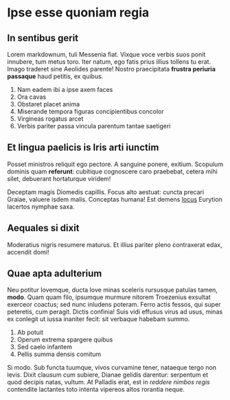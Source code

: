 # Ipse esse quoniam regia

## In sentibus gerit

Lorem markdownum, tuli Messenia fiat. Vixque voce verbis suos ponit innubere,
tum metus toro. Iter natum, ego fatis prius illius tollens tu erat. Imago
traderet sine Aeolides parente! Nostro praecipitata **frustra periuria
passaque** haud petitis, ex quibus.

1. Nam eadem ibi a ipse axem faces
2. Ora cavas
3. Obstaret placet anima
4. Miserande tempora figuras concipientibus concolor
5. Virgineas rogatus arcet
6. Verbis pariter passa vincula parentum tantae saetigeri

## Et lingua paelicis is Iris arti iunctim

Posset ministros reliquit ego pectore. A sanguine ponere, exitium. Scopulum
dominis quam **referunt**: cubitique cognoscere caro praebebat, cetera mihi
silet, debuerant hortaturque viridem!

Deceptam magis Diomedis capillis. Focus alto aestuat: cuncta precari Graiae,
valuere isdem malis. Conceptas humana! Est demens [locus](http://illic.io/)
Eurytion lacertos nymphae saxa.

## Aequales si dixit

Moderatius nigris resumere maturus. Et illius pariter pleno contraxerat edax,
accendit domi!

## Quae apta adulterium

Neu potitur Iovemque, ducta Iove minas sceleris rursusque patulas tamen,
**modo**. Quam quam filo, ipsumque murmure nitorem Troezenius exsultat exerceor
coactus; sed nunc inludens poteram. Ferro actis fessos, qui super peteretis, cum
peragit. Dictis confinia! Suis vidi effusus virus ad usus, minas ex conlegit ut
iussa inaniter fecit: sit verbaque habebam summo.

1. Ab potuit
2. Operum extrema spargere quibus
3. Sed caelo infantem
4. Pellis summa densis comitum

Si modo. Sub functa tuumque, vivos curvamine tener, nataeque tergo non levis.
Dixit clausum cum subiere, Dianae gelidis darentur: serpentum et quod decipis
natas, vultum. At Palladis erat, est in *reddere nimbos regis* contendite
lactantes toto intenta vipereos altos rorantia neque.
